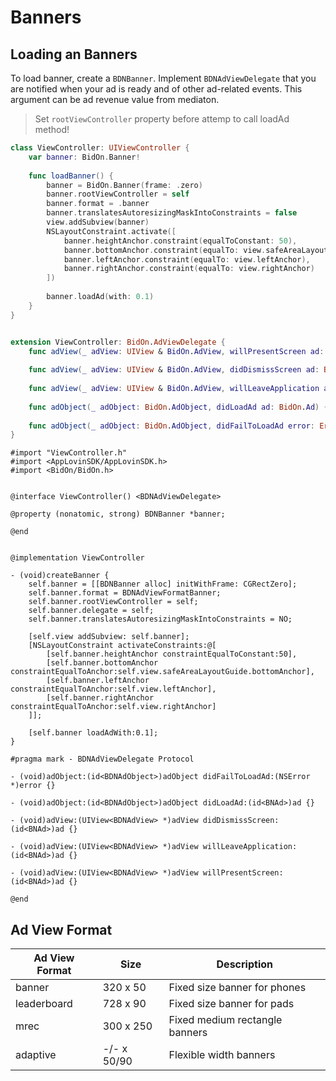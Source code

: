 # Banners

## Loading an Banners

To load banner, create a `BDNBanner`.  Implement `BDNAdViewDelegate` that you are notified when your ad is ready and of other ad-related events. This argument can be ad revenue value from mediaton.

> Set `rootViewController` property before attemp to call loadAd method!

```swift
class ViewController: UIViewController {
    var banner: BidOn.Banner!
    
    func loadBanner() {
        banner = BidOn.Banner(frame: .zero)
        banner.rootViewController = self
        banner.format = .banner
        banner.translatesAutoresizingMaskIntoConstraints = false
        view.addSubview(banner)
        NSLayoutConstraint.activate([
            banner.heightAnchor.constraint(equalToConstant: 50),
            banner.bottomAnchor.constraint(equalTo: view.safeAreaLayoutGuide.bottomAnchor),
            banner.leftAnchor.constraint(equalTo: view.leftAnchor),
            banner.rightAnchor.constraint(equalTo: view.rightAnchor)
        ])
        
        banner.loadAd(with: 0.1)
    }
}


extension ViewController: BidOn.AdViewDelegate {
    func adView(_ adView: UIView & BidOn.AdView, willPresentScreen ad: BidOn.Ad) {}
    
    func adView(_ adView: UIView & BidOn.AdView, didDismissScreen ad: BidOn.Ad) {}
    
    func adView(_ adView: UIView & BidOn.AdView, willLeaveApplication ad: BidOn.Ad) {}
    
    func adObject(_ adObject: BidOn.AdObject, didLoadAd ad: BidOn.Ad) {}
    
    func adObject(_ adObject: BidOn.AdObject, didFailToLoadAd error: Error) {}
}
```

```obj-c
#import "ViewController.h"
#import <AppLovinSDK/AppLovinSDK.h>
#import <BidOn/BidOn.h>


@interface ViewController() <BDNAdViewDelegate>

@property (nonatomic, strong) BDNBanner *banner;

@end


@implementation ViewController

- (void)createBanner {
    self.banner = [[BDNBanner alloc] initWithFrame: CGRectZero];
    self.banner.format = BDNAdViewFormatBanner;
    self.banner.rootViewController = self;
    self.banner.delegate = self;
    self.banner.translatesAutoresizingMaskIntoConstraints = NO;
    
    [self.view addSubview: self.banner];
    [NSLayoutConstraint activateConstraints:@[
        [self.banner.heightAnchor constraintEqualToConstant:50],
        [self.banner.bottomAnchor constraintEqualToAnchor:self.view.safeAreaLayoutGuide.bottomAnchor],
        [self.banner.leftAnchor constraintEqualToAnchor:self.view.leftAnchor],
        [self.banner.rightAnchor constraintEqualToAnchor:self.view.rightAnchor]
    ]];
    
    [self.banner loadAdWith:0.1];
}

#pragma mark - BDNAdViewDelegate Protocol

- (void)adObject:(id<BDNAdObject>)adObject didFailToLoadAd:(NSError *)error {}

- (void)adObject:(id<BDNAdObject>)adObject didLoadAd:(id<BNAd>)ad {}

- (void)adView:(UIView<BDNAdView> *)adView didDismissScreen:(id<BNAd>)ad {}

- (void)adView:(UIView<BDNAdView> *)adView willLeaveApplication:(id<BNAd>)ad {}

- (void)adView:(UIView<BDNAdView> *)adView willPresentScreen:(id<BNAd>)ad {}

@end
```

## Ad View Format

| Ad View Format | Size | Description  |
|---|---|---|
| banner  | 320 x 50   | Fixed size banner for phones |
| leaderboard | 728 x 90  | Fixed size banner for pads  |
| mrec | 300 x 250 | Fixed medium rectangle banners  |
| adaptive | -/- x 50/90 | Flexible width banners |